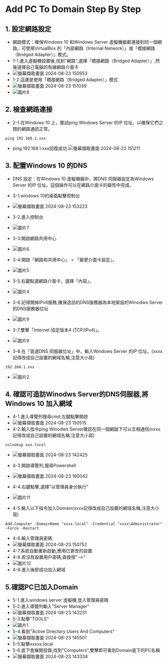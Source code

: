# Add PC To Domain Step By Step
## 1. 設定網路設定
- 網路模式：確保Windows 10 和Windows Server 虛擬機器都連接到同一個網路。可使用VirtualBox 的「內部網路（Internal Network）」或「橋接網路（Bridged Adapter）」模式。
- 1-1.進入虛擬機設置後,找到"網路",選擇「橋接網路（Bridged Adapter）」,然後選擇自己電腦的有線網路介面卡
- ![螢幕擷取畫面 2024-08-23 150953](https://github.com/user-attachments/assets/6dfa3412-a12f-4664-8429-55a1c82adc87)
- 1-2.這邊是使用「橋接網路（Bridged Adapter）」模式
- ![螢幕擷取畫面 2024-08-23 151039](https://github.com/user-attachments/assets/25fc4728-a5cf-4a52-b801-fb9c1b4283a4)
- ![圖片8](https://github.com/user-attachments/assets/97f092f2-f1f9-4cda-b622-4f6019d5bc75)
## 2. 檢查網路連接
- 2-1.在Windows 10 上，嘗試ping Windows Server 的IP 位址，以確保它們之間的網路通訊正常。
```
ping 192.168.1.xxx
```
- ping 192.168.1.xxx回復成功
![螢幕擷取畫面 2024-08-23 151211](https://github.com/user-attachments/assets/907cc952-0be7-4351-bddf-5f096eb547b1)
## 3. 配置Windows 10 的DNS
- DNS 設定：在Windows 10 虛擬機器中，將DNS 伺服器設定為Windows Server 的IP 位址。這個操作可以在網路介面卡的屬性中完成。
- 3-1.windows 10的桌面點擊控制台
- ![螢幕擷取畫面 2024-08-23 153223](https://github.com/user-attachments/assets/8fbffb5c-01c1-43c3-a703-41362ceea568)
- 3-2.進入控制台
- ![圖片7](https://github.com/user-attachments/assets/8d5e0937-feb3-4b2f-b792-06c5ac531a1f)
- 3-3.開啟網路共用中心
- ![圖片6](https://github.com/user-attachments/assets/5eb73a82-4acb-4bfb-8ed6-f71795cee596)
- 3-4.開啟「網路和共用中心」 > 「變更介面卡設定」。
- ![圖片5](https://github.com/user-attachments/assets/d3598e09-ebdb-4587-bf09-2bad93db51de)

- 3-5.右鍵點選網路介面卡，選擇「內容」。
- ![圖片4](https://github.com/user-attachments/assets/f544eca5-7e4e-416f-8e0e-e01b2f098ed1)

- 3-6.記得關掉IPv6服務,確保造訪的DNS服務器為本地架設的Winodws Server的DNS服務器位址
- ![圖片9](https://github.com/user-attachments/assets/5330b103-499d-4d9b-9afd-2e5ca65098ae)
- 3-7.雙擊「Internet 協定版本4 (TCP/IPv4)」。
- ![圖片9](https://github.com/user-attachments/assets/7365dbaf-d644-4951-b31e-ca9a66a80dae)
- 3-8.在「首選DNS 伺服器位址」中，輸入Windows Server 的IP 位址。(xxxx記得改成自己設置的網域名稱,注意大小寫)
```
192.168.1.xxx
```
- ![圖片2](https://github.com/user-attachments/assets/eb340dec-59cf-4ac6-8091-49a758d44085)
## 4. 確認可造訪Winodws Server的DNS伺服器,將Windows 10 加入網域
- 4-1.進入導覽列搜尋cmd,左鍵點擊開啟
- ![螢幕擷取畫面 2024-08-23 150515](https://github.com/user-attachments/assets/0ff2ac06-054b-427e-8be7-867aca95898a)
- 4-2.輸入指令ping Winodws Server確認在同一個網路下可以互相通信(xxxx記得改成自己設置的網域名稱,注意大小寫)
```
nslookup xxx.local
```
- ![螢幕擷取畫面 2024-08-23 142425](https://github.com/user-attachments/assets/7cb2667a-d163-4348-8a59-04d5fd7a0b20)

- 4-3.開啟導覽列,搜尋Powershell
- ![螢幕擷取畫面 2024-08-23 160042](https://github.com/user-attachments/assets/e6267a8b-c6f3-462f-997a-8914f486329f)
- 4-4.右鍵點擊,選擇"以管理員身分執行"
- ![圖片11](https://github.com/user-attachments/assets/fede72a4-62d0-4373-be22-23e78ba303b1)
- 4-5.輸入以下指令加入Domain(xxxx記得改成自己設置的網域名稱,注意大小寫)
```
Add-Computer -DomainName "xxxx.local" -Credential "xxxx\Administrator" -Force -Restart
```
- 4-6.輸入管理員密碼
- ![螢幕擷取畫面 2024-08-23 150752](https://github.com/user-attachments/assets/f6e7d5bb-8b90-4d56-8a16-077f037e7f36)
- 4-7.系統自動重新啟動,應用已更改的設置
- 4-8.若沒有設置用戶密碼,直接按"-->"
- ![圖片12](https://github.com/user-attachments/assets/657ed418-5ce1-41db-b13e-3ee6c316ed00)
- 4-9.進入後即成功加入網域
## 5.確認PC已加入Domain
- 5-1.進入windows server 虛擬機,登入管理員密碼
- 5-2.進入導覽列輸入"Server Manager"
- ![螢幕擷取畫面 2024-08-23 143231](https://github.com/user-attachments/assets/e6f8cec1-85b8-476d-b88b-6d37d9c2bdf4)
- 5-3.點擊"TOOLS"
- ![圖片1](https://github.com/user-attachments/assets/9f75b004-6c4f-46c4-b4bf-7cf72d2d11af)
- 5-4.看到"Active Directory Users And Computers"
- ![螢幕擷取畫面 2024-08-23 145501](https://github.com/user-attachments/assets/7ced7d9c-d381-41a4-a527-f9be48db68c6)
- 5-5.點擊xxxxx.local
- 5-6.底下會展開目錄,找到"Computers",雙擊即可看到Domain底下的PC名稱
- ![螢幕擷取畫面 2024-08-23 143334](https://github.com/user-attachments/assets/7ce8fb44-bd3c-4023-8571-5031da4be31a)

